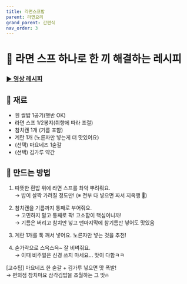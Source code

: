 ```yaml
---
title: 라면스프밥
parent: 라면요리
grand_parent: 간편식
nav_order: 3
---
```


# 🍜 라면 스프 하나로 한 끼 해결하는 레시피

### [▶️ 영상 레시피](https://www.youtube.com/shorts/E6fM__sW8So)

## 🧂 재료
- 흰 쌀밥 1공기(햇반 OK)
- 라면 스프 1/2봉지(취향에 따라 조절)
- 참치캔 1개 (기름 포함)
- 계란 1개 (노른자만 넣는게 더 맛있어요)
- (선택) 마요네즈 1숟갈
- (선택) 김가루 약간

## 🍳 만드는 방법
1. 따뜻한 흰밥 위에 라면 스프를 촤악 뿌려줘요.  
→ 밥이 살짝 가려질 정도만! (※ 전부 다 넣으면 짜서 지옥행 🚫)

2. 참치캔을 기름까지 통째로 부어줘요.  
→ 고민하지 말고 통째로 팍! 고소함이 핵심이니까!  
→ 기름은 버리고 참치만 넣고 맨마지막에 참기름만 넣어도 맛있음

3. 계란 1개를 톡 깨서 넣어요. 노른자만 넣는 것을 추천!

4. 숟가락으로 스윽스윽~ 잘 비벼줘요.  
→ 이때 비주얼은 신경 쓰지 마세요… 맛이 다함ㅋㅋ

[고수팁] 마요네즈 한 숟갈 + 김가루 넣으면 맛 폭발!  
→ 편의점 참치마요 삼각김밥을 초월하는 그 맛🔥
